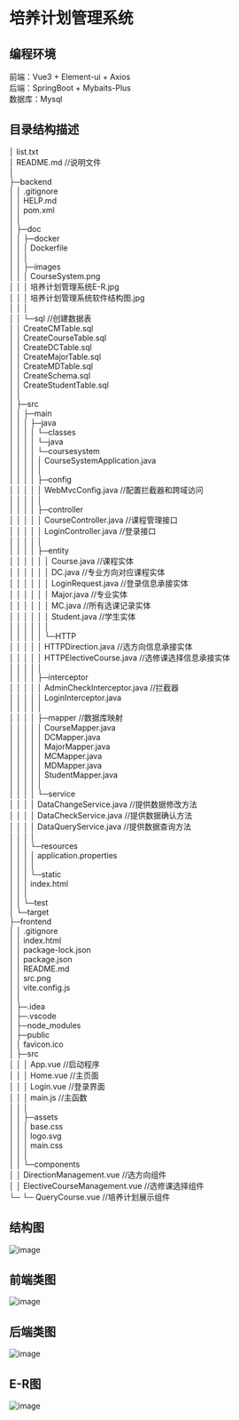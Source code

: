 培养计划管理系统
============================

编程环境
-----------
前端：Vue3 + Element-ui + Axios    
后端：SpringBoot + Mybaits-Plus  
数据库：Mysql  


目录结构描述
--------------
│  list.txt  
│  README.md //说明文件  
│    
├─backend  
│  │  .gitignore    
│  │  HELP.md  
│  │  pom.xml  
│  │    
│  ├─doc  
│  │  ├─docker  
│  │  │      Dockerfile  
│  │  │        
│  │  ├─images  
│  │  │      CourseSystem.png  
│  │  │      培养计划管理系统E-R.jpg  
│  │  │      培养计划管理系统软件结构图.jpg  
│  │  │        
│  │  └─sql  //创建数据表  
│  │          CreateCMTable.sql  
│  │          CreateCourseTable.sql  
│  │          CreateDCTable.sql  
│  │          CreateMajorTable.sql   
│  │          CreateMDTable.sql  
│  │          CreateSchema.sql  
│  │          CreateStudentTable.sql  
│  │            
│  ├─src  
│  │  ├─main  
│  │  │  ├─java  
│  │  │  │  └─classes  
│  │  │  │      └─java  
│  │  │  │          └─coursesystem  
│  │  │  │              │  CourseSystemApplication.java  
│  │  │  │              │    
│  │  │  │              ├─config   
│  │  │  │              │      WebMvcConfig.java        //配置拦截器和跨域访问  
│  │  │  │              │        
│  │  │  │              ├─controller   
│  │  │  │              │      CourseController.java    //课程管理接口   
│  │  │  │              │      LoginController.java //登录接口   
│  │  │  │              │         
│  │  │  │              ├─entity    
│  │  │  │              │  │  Course.java               //课程实体  
│  │  │  │              │  │  DC.java               //专业方向对应课程实体   
│  │  │  │              │  │  LoginRequest.java     //登录信息承接实体   
│  │  │  │              │  │  Major.java            //专业实体    
│  │  │  │              │  │  MC.java           //所有选课记录实体    
│  │  │  │              │  │  Student.java          //学生实体       
│  │  │  │              │  │        
│  │  │  │              │  └─HTTP                                             
│  │  │  │              │          HTTPDirection.java     //选方向信息承接实体          
│  │  │  │              │          HTTPElectiveCourse.java   //选修课选择信息承接实体     
│  │  │  │              │               
│  │  │  │              ├─interceptor                                
│  │  │  │              │      AdminCheckInterceptor.java    //拦截器     
│  │  │  │              │      LoginInterceptor.java    
│  │  │  │              │           
│  │  │  │              ├─mapper   //数据库映射       
│  │  │  │              │      CourseMapper.java       
│  │  │  │              │      DCMapper.java          
│  │  │  │              │      MajorMapper.java       
│  │  │  │              │      MCMapper.java       
│  │  │  │              │      MDMapper.java        
│  │  │  │              │      StudentMapper.java      
│  │  │  │              │          
│  │  │  │              └─service                                             
│  │  │  │                      DataChangeService.java      //提供数据修改方法    
│  │  │  │                      DataCheckService.java       //提供数据确认方法   
│  │  │  │                      DataQueryService.java       //提供数据查询方法   
│  │  │  │                         
│  │  │  └─resources                     
│  │  │      │  application.properties    
│  │  │      │        
│  │  │      └─static              
│  │  │              index.html    
│  │  │                 
│  │  └─test                         
│  └─target     
├─frontend   
│   │  .gitignore    
│   │  index.html    
│   │  package-lock.json   
│   │  package.json   
│   │  README.md   
│   │  src.png   
│   │  vite.config.js  
│   │        
│   ├─.idea          
│   ├─.vscode    
│   ├─node_modules  
│   ├─public   
│   │      favicon.ico   
│   ├─src                          
│   │   │  App.vue      //启动程序   
│   │   │  Home.vue      //主页面   
│   │   │  Login.vue      //登录界面   
│   │   │  main.js      //主函数   
│   │   │         
│   │   ├─assets    
│   │   │      base.css   
│   │   │      logo.svg     
│   │   │      main.css    
│   │   │         
│   │   └─components    
│   │           DirectionManagement.vue     //选方向组件    
│   │           ElectiveCourseManagement.vue        //选修课选择组件   
└─  └─          QueryCourse.vue     //培养计划展示组件   



结构图
----------
![image](/backend/doc/images/%E5%9F%B9%E5%85%BB%E8%AE%A1%E5%88%92%E7%AE%A1%E7%90%86%E7%B3%BB%E7%BB%9F%E8%BD%AF%E4%BB%B6%E7%BB%93%E6%9E%84%E5%9B%BE.jpg)


前端类图
------------
![image](/frontend/src.png)


后端类图
------------
![image](/backend/doc/images/CourseSystem.png)


E-R图
------------
![image](/backend/doc/images/%E5%9F%B9%E5%85%BB%E8%AE%A1%E5%88%92%E7%AE%A1%E7%90%86%E7%B3%BB%E7%BB%9FE-R.jpg)














  

